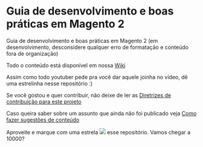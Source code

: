 # Guia de desenvolvimento e boas práticas em Magento 2
Guia de desenvolvimento e boas práticas em Magento 2 (em desenvolvimento, desconsidere qualquer erro de formatação e conteúdo fora de organização)

Todo o conteúdo está disponível em nossa [Wiki](https://github.com/thiagolima-bm/magento2doc/wiki)

Assim como todo youtuber pede pra você dar aquele joinha no vídeo, dê uma estrelinha nesse repositório :)

Se você gostou e quer contribuir, não deixe de ler as [Diretrizes de contribuição para este projeto](docs/CONTRIBUTING.md)

Caso queira saber sobre um assunto que ainda não foi publicado veja [Como fazer sugestões de conteúdo](docs/SUGGESTIONS.md)

  Aproveite e marque com uma estrela ![](https://image.prntscr.com/image/8XC4vtZ-Sbub_elw_9WBLw.png) esse repositório. Vamos chegar a 10000? 


